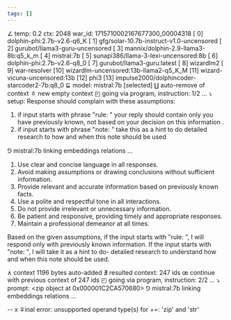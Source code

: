 ```yaml
---
tags: []
---
```

∠ temp: 0.2 ctx: 2048 war_id: 1715710002167677300_00004318
 [ 0] dolphin-phi:2.7b-v2.6-q6_K
 [ 1] gfg/solar-10.7b-instruct-v1.0-uncensored
 [ 2] gurubot/llama3-guru-uncensored
 [ 3] mannix/dolphin-2.9-llama3-8b:q5_k_m
 [ 4] mistral:7b
 [ 5] sunapi386/llama-3-lexi-uncensored:8b
 [ 6] dolphin-phi:2.7b-v2.6-q8_0
 [ 7] gurubot/llama3-guru:latest
 [ 8] wizardlm2
 [ 9] war-resolver
 [10] wizardlm-uncensored:13b-llama2-q5_K_M
 [11] wizard-vicuna-uncensored:13b
 [12] phi3
 [13] impulse2000/dolphincoder-starcoder2-7b:q8_0
⋤ model: mistral:7b [selected]
∐ auto-remove of context
ㆆ new empty context
◰ going via program, instruction: 1/2 ...
⤵ setup: Response should complain with these assumptions:
1. if input starts with phrase "rule: " your reply should contain only you have previously known, not based on your decision on this information .
2. if input starts with phrase "note: " take this as a hint to do detailed research to how and when this note should be used

⅁ mistral:7b linking embeddings relations ...
 1. Use clear and concise language in all responses.
2. Avoid making assumptions or drawing conclusions without sufficient information.
3. Provide relevant and accurate information based on previously known facts.
4. Use a polite and respectful tone in all interactions.
5. Do not provide irrelevant or unnecessary information.
6. Be patient and responsive, providing timely and appropriate responses.
7. Maintain a professional demeanor at all times.

Based on the given assumptions, if the input starts with "rule: ", I will respond only with previously known information. If the input starts with "note: ", I will take it as a hint to do-
detailed research to understand how and when this note should be used.

∧ context 1196 bytes auto-added
∄ resulted context: 247 ids
œ continue with previous context of 247 ids
◰ going via program, instruction: 2/2 ...
⤵ prompt: <zip object at 0x000001C2CA570680>
⅁ mistral:7b linking embeddings relations ...


--
x ∓inal error: unsupported operand type(s) for +=: 'zip' and 'str'
